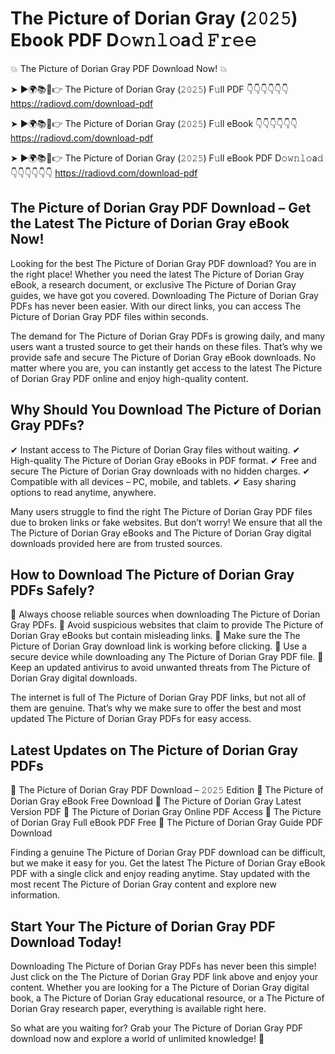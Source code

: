 # The Picture of Dorian Gray (𝟸𝟶𝟸𝟻) Ebook PDF D𝚘𝚠𝚗𝚕𝚘a𝚍 𝙵𝚛𝚎𝚎

💥 The Picture of Dorian Gray PDF Download Now! 💥

➤ ►🌍📚📱👉 The Picture of Dorian Gray (𝟸𝟶𝟸𝟻) F𝚞ll PDF 👇👇👇👇👇👇
https://radiovd.com/download-pdf

➤ ►🌍📚📱👉 The Picture of Dorian Gray (𝟸𝟶𝟸𝟻) F𝚞ll eBook 👇👇👇👇👇👇
https://radiovd.com/download-pdf

➤ ►🌍📚📱👉 The Picture of Dorian Gray (𝟸𝟶𝟸𝟻) F𝚞ll eBook PDF D𝚘𝚠𝚗𝚕𝚘a𝚍 👇👇👇👇👇👇
https://radiovd.com/download-pdf

## The Picture of Dorian Gray PDF Download – Get the Latest The Picture of Dorian Gray eBook Now!

Looking for the best The Picture of Dorian Gray PDF download? You are in the right place! Whether you need the latest The Picture of Dorian Gray eBook, a research document, or exclusive The Picture of Dorian Gray guides, we have got you covered. Downloading The Picture of Dorian Gray PDFs has never been easier. With our direct links, you can access The Picture of Dorian Gray PDF files within seconds.

The demand for The Picture of Dorian Gray PDFs is growing daily, and many users want a trusted source to get their hands on these files. That’s why we provide safe and secure The Picture of Dorian Gray eBook downloads. No matter where you are, you can instantly get access to the latest The Picture of Dorian Gray PDF online and enjoy high-quality content.

## Why Should You Download The Picture of Dorian Gray PDFs?

✔ Instant access to The Picture of Dorian Gray files without waiting.
✔ High-quality The Picture of Dorian Gray eBooks in PDF format.
✔ Free and secure The Picture of Dorian Gray downloads with no hidden charges.
✔ Compatible with all devices – PC, mobile, and tablets.
✔ Easy sharing options to read anytime, anywhere.

Many users struggle to find the right The Picture of Dorian Gray PDF files due to broken links or fake websites. But don’t worry! We ensure that all the The Picture of Dorian Gray eBooks and The Picture of Dorian Gray digital downloads provided here are from trusted sources.

## How to Download The Picture of Dorian Gray PDFs Safely?

📌 Always choose reliable sources when downloading The Picture of Dorian Gray PDFs.
📌 Avoid suspicious websites that claim to provide The Picture of Dorian Gray eBooks but contain misleading links.
📌 Make sure the The Picture of Dorian Gray download link is working before clicking.
📌 Use a secure device while downloading any The Picture of Dorian Gray PDF file.
📌 Keep an updated antivirus to avoid unwanted threats from The Picture of Dorian Gray digital downloads.

The internet is full of The Picture of Dorian Gray PDF links, but not all of them are genuine. That’s why we make sure to offer the best and most updated The Picture of Dorian Gray PDFs for easy access.

## Latest Updates on The Picture of Dorian Gray PDFs

🔹 The Picture of Dorian Gray PDF Download – 𝟸𝟶𝟸𝟻 Edition
🔹 The Picture of Dorian Gray eBook Free Download
🔹 The Picture of Dorian Gray Latest Version PDF
🔹 The Picture of Dorian Gray Online PDF Access
🔹 The Picture of Dorian Gray Full eBook PDF Free
🔹 The Picture of Dorian Gray Guide PDF Download

Finding a genuine The Picture of Dorian Gray PDF download can be difficult, but we make it easy for you. Get the latest The Picture of Dorian Gray eBook PDF with a single click and enjoy reading anytime. Stay updated with the most recent The Picture of Dorian Gray content and explore new information.

## Start Your The Picture of Dorian Gray PDF Download Today!

Downloading The Picture of Dorian Gray PDFs has never been this simple! Just click on the The Picture of Dorian Gray PDF link above and enjoy your content. Whether you are looking for a The Picture of Dorian Gray digital book, a The Picture of Dorian Gray educational resource, or a The Picture of Dorian Gray research paper, everything is available right here.

So what are you waiting for? Grab your The Picture of Dorian Gray PDF download now and explore a world of unlimited knowledge! 🚀